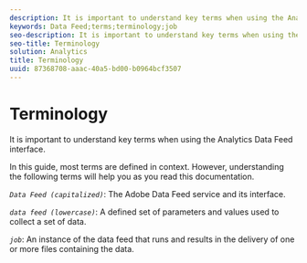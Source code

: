 ```yaml
---
description: It is important to understand key terms when using the Analytics Data Feed interface.
keywords: Data Feed;terms;terminology;job
seo-description: It is important to understand key terms when using the Analytics Data Feed interface.
seo-title: Terminology
solution: Analytics
title: Terminology
uuid: 87368708-aaac-40a5-bd00-b0964bcf3507
---
```


# Terminology

It is important to understand key terms when using the Analytics Data Feed interface.

In this guide, most terms are defined in context. However, understanding the following terms will help you as you read this documentation.

*`Data Feed (capitalized)`*: The Adobe Data Feed service and its interface.

*`data feed (lowercase)`*: A defined set of parameters and values used to collect a set of data.

*`job`*: An instance of the data feed that runs and results in the delivery of one or more files containing the data.
